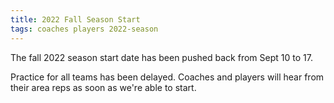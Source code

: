 ```yaml
---
title: 2022 Fall Season Start
tags: coaches players 2022-season
---
```


The fall 2022 season start date has been pushed back from Sept 10 to 17.

Practice for all teams has been delayed. Coaches and players will hear from
their area reps as soon as we're able to start.
